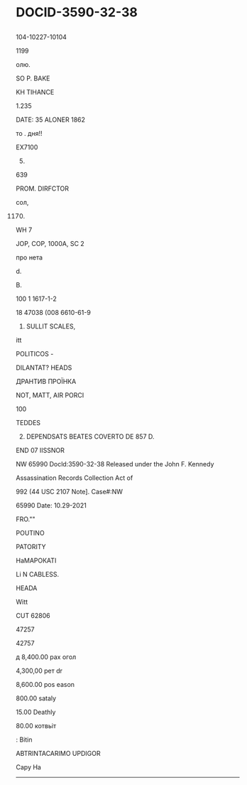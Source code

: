# DOCID-3590-32-38

##
104-10227-10104

1199

олю.

SO P. BAKE

KH TIHANCE

1.235

DATE: 35 ALONER 1862

то . дня!!

EX7100

5.

639

PROM. DIRFCTOR

сол,

1170.

WH 7

JOP, COP, 1000A, SC 2

про нета

d.

B.

100 1 1617-1-2

18 47038 (008 6610-61-9

1. SULLIT SCALES,

itt

POLITICOS -

DILANTAT? HEADS

ДРАНТИВ ПРОЇНКА

NOT, MATT, AIR PORCI

100

TEDDES

2. DEPENDSATS BEATES COVERTO DE 857 D.

END 07 IISSNOR

NW 65990 Docld:3590-32-38
Released under the John F. Kennedy

Assassination Records Collection Act of

992 (44 USC 2107 Note]. Case#:NW

65990 Date: 10.29-2021

FRO.""

POUTINO

PATORITY

НаМАРОКАТІ

Li N CABLESS.

HEADA

Witt

CUT 62806

47257

42757

д 8,400.00 рах огол

4,300,00 рет dr

8,600.00 pos eason

800.00 sataly

15.00 Deathly

80.00 котвьіт

: Bitin

ABTRINTACARIMO UPDIGOR

Сару На

---

